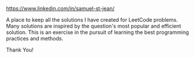 https://www.linkedin.com/in/samuel-st-jean/

A place to keep all the solutions I have created for LeetCode problems. Many solutions are inspired by the question's most popular and efficient solution. This is an exercise in the pursuit of learning the best programming practices and methods. 

Thank You!
